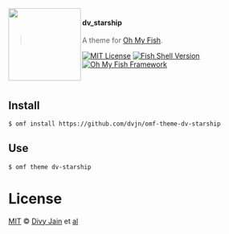 <img src="https://cdn.rawgit.com/oh-my-fish/oh-my-fish/e4f1c2e0219a17e2c748b824004c8d0b38055c16/docs/logo.svg" align="left" width="144px" height="144px"/>

#### dv_starship

> A theme for [Oh My Fish][omf-link].

[![MIT License](https://img.shields.io/badge/license-MIT-007EC7.svg?style=flat-square)](/LICENSE)
[![Fish Shell Version](https://img.shields.io/badge/fish-v3.0.0-007EC7.svg?style=flat-square)](https://fishshell.com)
[![Oh My Fish Framework](https://img.shields.io/badge/Oh%20My%20Fish-Framework-007EC7.svg?style=flat-square)](https://www.github.com/oh-my-fish/oh-my-fish)

<br/>

## Install

```fish
$ omf install https://github.com/dvjn/omf-theme-dv-starship
```

## Use

```fish
$ omf theme dv-starship
```

# License

[MIT][mit] © [Divy Jain][author] et [al][contributors]

[mit]: https://opensource.org/licenses/MIT
[author]: https://github.com/divykj
[contributors]: https://github.com/dvjn/omf-theme-dv-starship/graphs/contributors
[omf-link]: https://www.github.com/oh-my-fish/oh-my-fish
[license-badge]: https://img.shields.io/badge/license-MIT-007EC7.svg?style=flat-square
